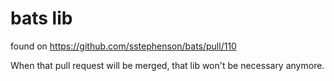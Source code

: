 bats lib
========

found on https://github.com/sstephenson/bats/pull/110

When that pull request will be merged, that lib won't be necessary anymore.
